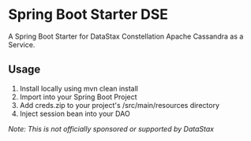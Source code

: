 # Spring Boot Starter DSE

A Spring Boot Starter for DataStax Constellation Apache Cassandra as a Service.

## Usage
1. Install locally using mvn clean install
2. Import into your Spring Boot Project
3. Add creds.zip to your project's /src/main/resources directory
4. Inject session bean into your DAO

_Note: This is not officially sponsored or supported by DataStax_